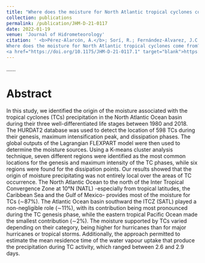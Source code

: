 ```yaml
---
title: "Where does the moisture for North Atlantic tropical cyclones come from?"
collection: publications
permalink: /publication/JHM-D-21-0117
date: 2022-01-19
venue: 'Journal of Hidrometeorology'
citation: ' <b>Pérez-Alarcón, A.</b>; Sorí, R.; Fernández-Alvarez, J.C.;  Nieto, R.; Gimeno, L. (2022).
Where does the moisture for North Atlantic tropical cyclones come from? <i>Journal of Hidrometeorology</i>, 23(3), 457–472,
<a href="https://doi.org/10.1175/JHM-D-21-0117.1" target="blank">https://doi.org/10.1175/JHM-D-21-0117.1</a>'
---
```


......  

# Abstract

In this study, we identified the origin of the moisture associated with the tropical cyclones (TCs) precipitation 
in the North Atlantic Ocean basin during their three well-differentiated life stages between 1980 and 2018. The
HURDAT2 database was used to detect the location of 598 TCs during their genesis, maximum intensification peak, and 
dissipation phases. The global outputs of the Lagrangian FLEXPART model were then used to determine the moisture sources. 
Using a K-means cluster analysis technique, seven different regions were identified as the most common locations for
the genesis and maximum intensity of the TC phases, while six regions were found for the dissipation points. Our results 
showed that the origin of moisture precipitating was not entirely local over the areas of TC occurrence. The North Atlantic
Ocean to the north of the Inter Tropical Convergence Zone at 10°N (NATL) -especially from tropical latitudes, the Caribbean 
Sea and the Gulf of Mexico- provides most of the moisture for TCs (∼87%). The Atlantic Ocean basin southward the ITCZ (SATL) 
played a non-negligible role (∼11%), with its contribution being most pronounced during the TC genesis phase, while the eastern 
tropical Pacific Ocean made the smallest contribution (∼2%). The moisture supported by TCs varied depending on their category,
being higher for hurricanes than for major hurricanes or tropical storms. Additionally, the approach permitted to estimate the 
mean residence time of the water vapour uptake that produce the precipitation during TC activity, which ranged between 2.6 and 2.9 days.
